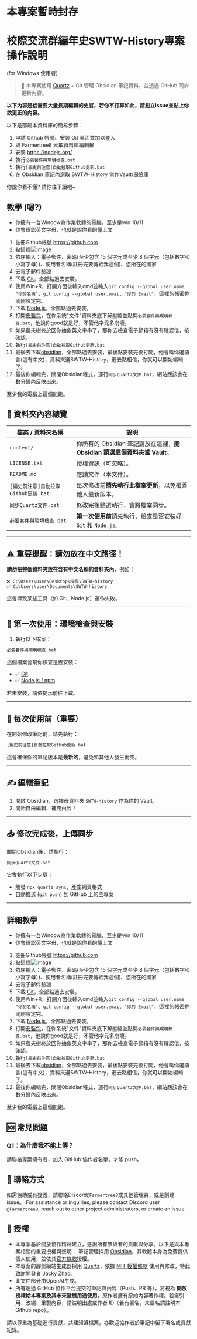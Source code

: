 # 本專案暫時封存
# 校際交流群編年史SWTW-History專案操作說明
(for Windows 使用者)

> 📘 本專案使用 [Quartz](https://github.com/jackyzha0/quartz) + Git 管理 Obsidian 筆記資料，並透過 GitHub 同步更新內容。

**以下內容是給需要大量長期編輯的史官，若你不打算如此，請創立issue並貼上你欲更正的內容。**

以下是部屬本資料庫的簡易步驟：
1. 申請 Github 帳號、安裝 Git 桌面並加以登入
2. 與 Farmertree8 索取資料庫編輯權
3. 安裝 https://nodejs.org/
4. 執行`必要套件與環境檢查.bat`
5. 執行`[編史前注意]自動拉取Github更新.bat`
6. 在 Obsidian 筆記內選取 SWTW-History 當作Vault/保險庫

你說你看不懂? 請你往下讀吧~
## 教學 (嗯?)
- 你擁有一台Window為作業軟體的電腦，至少是win 10/11
- 你會辨認英文字母，也就是說你看的懂上文
1. 註冊Github帳號 https://github.com
2. 點這裡![image](https://hackmd.io/_uploads/HkABcAVlgx.png)
3. 依序輸入：電子郵件、密碼(至少包含 15 個字元或至少 8 個字元（包括數字和小寫字母）)、使用者名稱(註冊完要傳給我這個)、您所在的國家
4. 去電子郵件驗證
5. 下載 [Git](https://github.com/git-for-windows/git/releases/download/v2.49.0.windows.1/Git-2.49.0-64-bit.exe)，全部點過去安裝。
6. 使用Win+R，打開介面後輸入cmd並輸入`git config --global user.name "你的名稱"`、`git config --global user.email "你的 Email"`，這裡的帳密你剛剛設定完。
7. 下載 [Node.js](https://nodejs.org/dist/v22.15.0/node-v22.15.0-x64.msi)，全部點過去安裝。
8. 打開[安裝包](https://github.com/Farmertree8/SWTW-history/releases/download/publish/SWTW-history.v1.0.0.zip)，在你系統"文件"資料夾底下解壓縮並點開`必要套件與環境檢查.bat`，他說你good就是好，不管他字元多崩壞。
9. 如果農夫樹終於回你抽象英文字串了，那你去檢查電子郵箱有沒有確認信，按確認。
10. 執行`[編史前注意]自動拉取Github更新.bat`
11. 最後去下載[obsidian](https://github.com/obsidianmd/obsidian-releases/releases/download/v1.8.10/Obsidian-1.8.10.exe)，全部點過去安裝，最後點安裝完後打開，他會叫你選語言(這有中文)，資料夾選SWTW-History，進去點相信，你就可以開始編輯了。
12. 最後你編輯完，關閉Obsidian程式，運行`同步Quartz文件.bat`，網站應該會在數分鐘內反映出來。

至少我的電腦上這個能跑。
## 📁 資料夾內容總覽

| 檔案 / 資料夾名稱                         | 說明 |
|-----------------------------------------|------|
| `content/`                               | 你所有的 Obsidian 筆記請放在這裡，**開 Obsidian 請選這個資料夾當 Vault**。 |
| `LICENSE.txt`                            | 授權資訊（可忽略）。 |
| `README.md`                            | 應讀文件（本文件）。 |
| `[編史前注意]自動拉取Github更新.bat`      | 每次修改前**請先執行此檔案更新**，以免覆蓋他人最新版本。 |
| `同步Quartz文件.bat`               | 修改完後點選執行，會將檔案同步。 |
| `必要套件與環境檢查.bat`                 | **第一次使用前**請先執行，檢查是否安裝好 `Git` 和 `Node.js`。 |

---

## ⚠️ 重要提醒：請勿放在中文路徑！

**請勿把整個資料夾放在含有中文名稱的資料夾內**，例如：
```
❌ C:\Users\user\Desktop\校際\SWTW-history
✅ C:\Users\user\Documents\SWTW-history
````

這會導致某些工具（如 Git、Node.js）運作失敗。

---

## 🧪 第一次使用：環境檢查與安裝

1. 執行以下檔案：

```bat
必要套件與環境檢查.bat
````

這個檔案會幫你檢查是否安裝：

* ✅ [Git](https://git-scm.com/)
* ✅ [Node.js / npm](https://nodejs.org/)

若未安裝，請依提示前往下載。

---

## 🔄 每次使用前（重要）

在開始修改筆記前，請先執行：

```bat
[編史前注意]自動拉取Github更新.bat
```

這會確保你的筆記版本是**最新的**，避免和其他人發生衝突。

---

## ✍️ 編輯筆記

1. 開啟 Obsidian，選擇母資料夾 `SWTW-history` 作為你的 Vault。
2. 開始自由編輯、補充內容！

---

## 📤 修改完成後，上傳同步

關閉Obsidian後，請執行：

```bat
同步Quartz文件.bat
```

它會執行以下步驟：

* 觸發 `npx quartz sync`，產生網頁格式
* 自動推送 (`git push`) 到 GitHub 上的主專案

---

## 詳細教學
- 你擁有一台Window為作業軟體的電腦，至少是win 10/11
- 你會辨認英文字母，也就是說你看的懂上文
1. 註冊Github帳號 https://github.com
2. 點這裡![image](https://hackmd.io/_uploads/HkABcAVlgx.png)
3. 依序輸入：電子郵件、密碼(至少包含 15 個字元或至少 8 個字元（包括數字和小寫字母）)、使用者名稱(註冊完要傳給我這個)、您所在的國家
4. 去電子郵件驗證
5. 下載 [Git](https://github.com/git-for-windows/git/releases/download/v2.49.0.windows.1/Git-2.49.0-64-bit.exe)，全部點過去安裝。
6. 使用Win+R，打開介面後輸入cmd並輸入`git config --global user.name "你的名稱"`、`git config --global user.email "你的 Email"`，這裡的帳密你剛剛設定完。
7. 下載 [Node.js](https://nodejs.org/dist/v22.15.0/node-v22.15.0-x64.msi)，全部點過去安裝。
8. 打開[安裝包](https://github.com/Farmertree8/SWTW-history/releases/download/publish/SWTW-history.v1.0.0.zip)，在你系統"文件"資料夾底下解壓縮並點開`必要套件與環境檢查.bat`，他說你good就是好，不管他字元多崩壞。
9. 如果農夫樹終於回你抽象英文字串了，那你去檢查電子郵箱有沒有確認信，按確認。
10. 執行`[編史前注意]自動拉取Github更新.bat`
11. 最後去下載[obsidian](https://github.com/obsidianmd/obsidian-releases/releases/download/v1.8.10/Obsidian-1.8.10.exe)，全部點過去安裝，最後點安裝完後打開，他會叫你選語言(這有中文)，資料夾選SWTW-History，進去點相信，你就可以開始編輯了。
12. 最後你編輯完，關閉Obsidian程式，運行`同步Quartz文件.bat`，網站應該會在數分鐘內反映出來。

至少我的電腦上這個能跑。

## 🆘 常見問題

### Q1：為什麼我不能上傳？

請聯絡專案擁有者，加入 GitHub 協作者名單，才能 push。

## 💬 聯絡方式

如需協助或有疑義，請聯絡Discord`@Farmertree8`或其他管理員，或是創建issue。
For assistance or inquiries, please contact Discord user `@Farmertree8`, reach out to other project administrators, or create an issue.

## 📜 授權

- 本專案基於開放協作精神建立，感謝所有參與者的貢獻與分享。以下是與本專案相關的重要授權與聲明：
筆記管理採用 [Obsidian](https://obsidian.md/)，其軟體本身為免費提供個人使用，並依其[官方條款](https://obsidian.md/eula)授權。
- 本專案的靜態網站生成器採用 [Quartz](https://github.com/jackyzha0/quartz)，依據 [MIT 授權條款](https://opensource.org/licenses/MIT) 使用與修改，特此致謝開發者 [Jacky Zhao](https://jacky.zhao.ca)。
- 此文件部分由OpenAI生成。
- 所有透過 GitHub 協作平台提交的筆記與內容（Push、PR 等），將視為 **開放授權給本專案及其未來發展用途使用**，原作者擁有原始內容著作權。若需引用、改編、重製內容，請註明出處或作者 ID（若有署名，未屬名請註明本Github repo）。

請以尊重為基礎進行貢獻，共建知識檔案，亦歡迎協作者於筆記中留下署名或貢獻紀錄。
